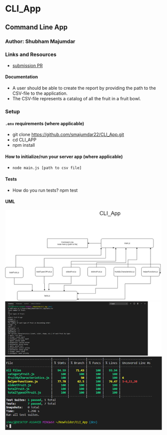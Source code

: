 # CLI_App

## Command Line App

### Author: Shubham Majumdar

### Links and Resources
* [submission PR]()


#### Documentation
* A user should be able to create the report by providing the path to the CSV-file to the application.
* The CSV-file represents a catalog of all the fruit in a fruit bowl.

### Setup
#### `.env` requirements (where applicable)
* git clone https://github.com/smajumdar22/CLI_App.git
* cd CLI_APP
* npm install


#### How to initialize/run your server app (where applicable)
* `node main.js [path to csv file]`
  
#### Tests
* How do you run tests?
  npm test

#### UML
![UML Diagram](whiteboard.jpg)
![Output Diagram](output.png)
![Test Coverage](testCoverage.png)
